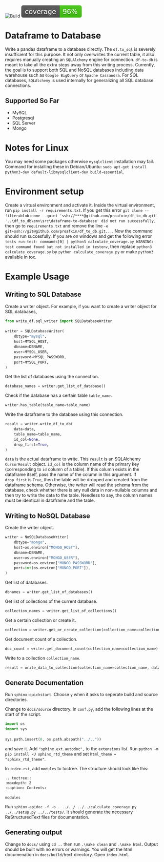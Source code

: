 ![Build](https://github.com/proafxin/df_to_db/actions/workflows/build.yml/badge.svg)
![codecov](https://github.com/proafxin/df_to_db/blob/develop/coverage.svg)

# Dataframe to Database

Write a pandas dataframe to a database directly. The `df.to_sql` is severely insufficient for this purpose. It not only overwrites the current table, it also requires manually creating an `SQLAlchemy` engine for connection. `df-to-db` is meant to take all the extra steps away from this writing process. Currently, the goal is to support both SQL and NoSQL databases including data warehouse such as `Google BigQuery` or `Apache Cassandra`. For SQL databases, `SQLAlchemy` is used internally for generalizing all SQL database connections.

## Supported So Far
* MySQL
* Postgresql
* SQL Server
* Mongo


# Notes for Linux

You may need some packages otherwise `mysqlclient` installation may fail. Command for installing these in Debian/Ubuntu: `sudo apt-get install python3-dev default-libmysqlclient-dev build-essential`.


# Environment setup

Create a virtual environment and activate it. Inside the virtual environment, run `pip install -r requirements.txt`. If you get this error `git clone --filter=blob:none --quiet 'ssh://****@github.com/proafxin/df_to_db.git' '..\df_to_db\env\src\dataframe-to-database' did not run successfully`, then go to `requirements.txt` and remove the line `-e git+ssh://git@github.com/proafxin/df_to_db.git...`. Now the command should run succesfully. If you are on windows and get the following error `tests run-test: commands[0] | python3 calculate_coverage.py WARNING: test command found but not installed in testenv`, then replace `python3 calculate_coverage.py` by `python calculate_coverage.py` or make `python3` available in tox.

# Example Usage

## Writing to SQL Database

Create a writer object. For example, if you want to create a writer object for SQL databases,

```python
from write_df.sql_writer import SQLDatabaseWriter

writer = SQLDatabaseWriter(
    dbtype="mysql",
    host=MYSQL_HOST,
    dbname=DBNAME,
    user=MYSQL_USER,
    password=MYSQL_PASSWORD,
    port=MYSQL_PORT,
)
```

Get the list of databases using the connection.

```python
database_names = writer.get_list_of_database()
```

Check if the database has a certain table `table_name`.

```python
writer.has_table(table_name=table_name)
```

Write the dataframe to the database using this connection.

```python
result = writer.write_df_to_db(
    data=data,
    table_name=table_name,
    id_col=None,
    drop_first=True,
)
```

`data` is the actual dataframe to write. This `result` is an SQLAlchemy `CursorResult` object. `id_col` is the column name of the primary key (corresponding to `id` column of a table). If this column exists in the dataframe itself, pass the name of the column in this argument. If `drop_first` is `True`, then the table will be dropped and created from the dataframe schema. Otherwise, the writer will read the schema from the database, check whether there is any null data in non-nullable columns and then try to write the data to the table. Needless to say, the column names must be identical in dataframe and the table.


## Writing to NoSQL Database

Create the writer object.

```python
writer = NoSQLDatabaseWriter(
    dbtype="mongo",
    host=os.environ["MONGO_HOST"],
    dbname=DBNAME,
    user=os.environ["MONGO_USER"],
    password=os.environ["MONGO_PASSWORD"],
    port=int(os.environ["MONGO_PORT"]),
)
```

Get list of databases.

```python
dbnames = writer.get_list_of_databases()
```

Get list of collections of the current database.

```python
collection_names = writer.get_list_of_collections()
```

Get a certain collection or create it.

```python
collection = writer.get_or_create_collection(collection_name=collection_name)
```

Get document count of a collection.

```python
doc_count = writer.get_document_count(collection_name=collection_name)
```

Write to a collection `collection_name`.

```python
result = write_data_to_collection(collection_name=collection_name, data=data)
```



## Generate Documentation


Run `sphinx-quickstart`. Choose `y` when it asks to seperate build and source directories.

Change to `docs/source` directory. In `conf.py`, add the following lines at the start of the script. 

```python
import os
import sys

sys.path.insert(0, os.path.abspath("../.."))
```

and save it. Add `"sphinx.ext.autodoc",` to the `extensions` list. Run `python -m pip install -U sphinx_rtd_theme` and set `html_theme = "sphinx_rtd_theme"`.

In `index.rst`, add `modules` to toctree. The structure should look like this:

```
.. toctree::
:maxdepth: 2
:caption: Contents:

modules
```

Run `sphinx-apidoc -f -o . ../../ ../../calculate_coverage.py  ../../setup.py ../../tests/`. It should generate the necessary ReStructuredText files for documentation.

## Generating output
Change to `docs/` using `cd ..` then run `.\make clean` and `.\make html`. Output should be built with no errors or warnings. You will get the html documenation in `docs/build/html` directory. Open `index.html`.
